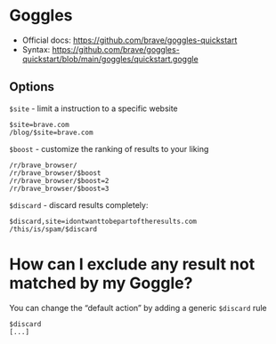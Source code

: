 # Goggles

* Official docs: https://github.com/brave/goggles-quickstart
* Syntax: https://github.com/brave/goggles-quickstart/blob/main/goggles/quickstart.goggle

## Options

`$site` - limit a instruction to a specific website
```
$site=brave.com
/blog/$site=brave.com
```

`$boost` - customize the ranking of results to your liking
```
/r/brave_browser/
/r/brave_browser/$boost
/r/brave_browser/$boost=2
/r/brave_browser/$boost=3
```

`$discard` - discard results completely:
```
$discard,site=idontwanttobepartoftheresults.com
/this/is/spam/$discard
```

# How can I exclude any result not matched by my Goggle?
You can change the “default action” by adding a generic `$discard` rule
```
$discard
[...]
```
